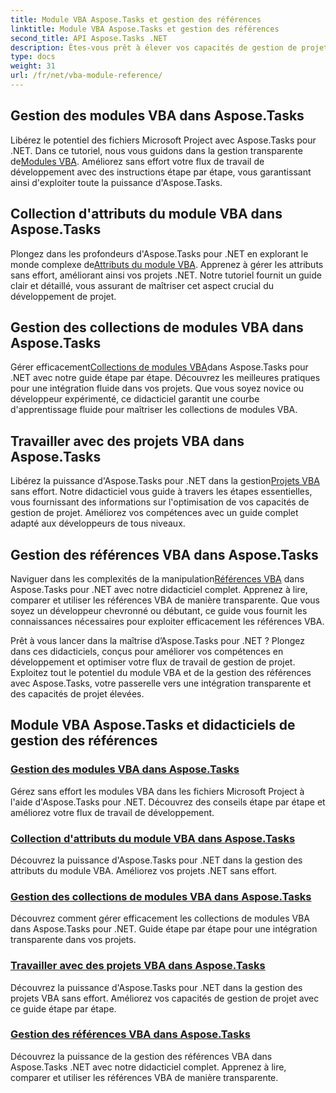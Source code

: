 ```yaml
---
title: Module VBA Aspose.Tasks et gestion des références
linktitle: Module VBA Aspose.Tasks et gestion des références
second_title: API Aspose.Tasks .NET
description: Êtes-vous prêt à élever vos capacités de gestion de projet à l’aide d’Aspose.Tasks .NET ? Plongez dans nos didacticiels complets sur le module VBA et la gestion des références.
type: docs
weight: 31
url: /fr/net/vba-module-reference/
---
```


## Gestion des modules VBA dans Aspose.Tasks

 Libérez le potentiel des fichiers Microsoft Project avec Aspose.Tasks pour .NET. Dans ce tutoriel, nous vous guidons dans la gestion transparente de[Modules VBA](./managing-vba-modules/). Améliorez sans effort votre flux de travail de développement avec des instructions étape par étape, vous garantissant ainsi d'exploiter toute la puissance d'Aspose.Tasks.

## Collection d'attributs du module VBA dans Aspose.Tasks

 Plongez dans les profondeurs d'Aspose.Tasks pour .NET en explorant le monde complexe de[Attributs du module VBA](./vba-module-attribute-collection/). Apprenez à gérer les attributs sans effort, améliorant ainsi vos projets .NET. Notre tutoriel fournit un guide clair et détaillé, vous assurant de maîtriser cet aspect crucial du développement de projet.

## Gestion des collections de modules VBA dans Aspose.Tasks

 Gérer efficacement[Collections de modules VBA](./vba-module-collections/)dans Aspose.Tasks pour .NET avec notre guide étape par étape. Découvrez les meilleures pratiques pour une intégration fluide dans vos projets. Que vous soyez novice ou développeur expérimenté, ce didacticiel garantit une courbe d'apprentissage fluide pour maîtriser les collections de modules VBA.

## Travailler avec des projets VBA dans Aspose.Tasks

 Libérez la puissance d'Aspose.Tasks pour .NET dans la gestion[Projets VBA](./vba-projects/) sans effort. Notre didacticiel vous guide à travers les étapes essentielles, vous fournissant des informations sur l'optimisation de vos capacités de gestion de projet. Améliorez vos compétences avec un guide complet adapté aux développeurs de tous niveaux.

## Gestion des références VBA dans Aspose.Tasks

 Naviguer dans les complexités de la manipulation[Références VBA](./vba-references/) dans Aspose.Tasks pour .NET avec notre didacticiel complet. Apprenez à lire, comparer et utiliser les références VBA de manière transparente. Que vous soyez un développeur chevronné ou débutant, ce guide vous fournit les connaissances nécessaires pour exploiter efficacement les références VBA.

Prêt à vous lancer dans la maîtrise d’Aspose.Tasks pour .NET ? Plongez dans ces didacticiels, conçus pour améliorer vos compétences en développement et optimiser votre flux de travail de gestion de projet. Exploitez tout le potentiel du module VBA et de la gestion des références avec Aspose.Tasks, votre passerelle vers une intégration transparente et des capacités de projet élevées.
## Module VBA Aspose.Tasks et didacticiels de gestion des références
### [Gestion des modules VBA dans Aspose.Tasks](./managing-vba-modules/)
Gérez sans effort les modules VBA dans les fichiers Microsoft Project à l'aide d'Aspose.Tasks pour .NET. Découvrez des conseils étape par étape et améliorez votre flux de travail de développement.
### [Collection d'attributs du module VBA dans Aspose.Tasks](./vba-module-attribute-collection/)
Découvrez la puissance d'Aspose.Tasks pour .NET dans la gestion des attributs du module VBA. Améliorez vos projets .NET sans effort.
### [Gestion des collections de modules VBA dans Aspose.Tasks](./vba-module-collections/)
Découvrez comment gérer efficacement les collections de modules VBA dans Aspose.Tasks pour .NET. Guide étape par étape pour une intégration transparente dans vos projets.
### [Travailler avec des projets VBA dans Aspose.Tasks](./vba-projects/)
Découvrez la puissance d'Aspose.Tasks pour .NET dans la gestion des projets VBA sans effort. Améliorez vos capacités de gestion de projet avec ce guide étape par étape.
### [Gestion des références VBA dans Aspose.Tasks](./vba-references/)
Découvrez la puissance de la gestion des références VBA dans Aspose.Tasks .NET avec notre didacticiel complet. Apprenez à lire, comparer et utiliser les références VBA de manière transparente.